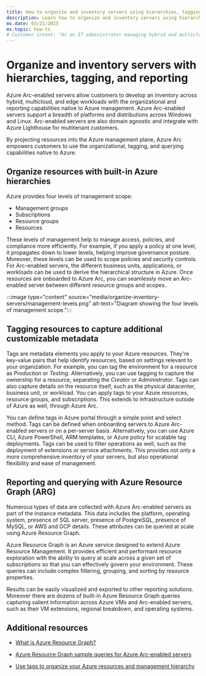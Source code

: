 ```yaml
---
title: How to organize and inventory servers using hierarchies, tagging, and reporting
description: Learn how to organize and inventory servers using hierarchies, tagging, and reporting.
ms.date: 03/21/2025
ms.topic: how-to
# Customer intent: "As an IT administrator managing hybrid and multicloud environments, I want to organize and inventory servers using hierarchies and tagging, so that I can improve resource management, compliance, and reporting efficiency across my infrastructure."
---
```


# Organize and inventory servers with hierarchies, tagging, and reporting

Azure Arc-enabled servers allow customers to develop an inventory across hybrid, multicloud, and edge workloads with the organizational and reporting capabilities native to Azure management. Azure Arc-enabled servers support a breadth of platforms and distributions across Windows and Linux. Arc-enabled servers are also domain agnostic and integrate with Azure Lighthouse for multitenant customers.

By projecting resources into the Azure management plane, Azure Arc empowers customers to use the organizational, tagging, and querying capabilities native to Azure.

## Organize resources with built-in Azure hierarchies

Azure provides four levels of management scope:

- Management groups
- Subscriptions
- Resource groups
- Resources

These levels of management help to manage access, policies, and compliance more efficiently. For example, if you apply a policy at one level, it propagates down to lower levels, helping improve governance posture. Moreover, these levels can be used to scope policies and security controls. For Arc-enabled servers, the different business units, applications, or workloads can be used to derive the hierarchical structure in Azure. Once resources are onboarded to Azure Arc, you can seamlessly move an Arc-enabled server between different resource groups and scopes.

:::image type="content" source="media/organize-inventory-servers/management-levels.png" alt-text="Diagram showing the four levels of management scope.":::

## Tagging resources to capture additional customizable metadata

Tags are metadata elements you apply to your Azure resources. They're key-value pairs that help identify resources, based on settings relevant to your organization. For example, you can tag the environment for a resource as *Production* or *Testing*. Alternatively, you can use tagging to capture the ownership for a resource, separating the *Creator* or *Administrator*. Tags can also capture details on the resource itself, such as the physical datacenter, business unit, or workload. You can apply tags to your Azure resources, resource groups, and subscriptions. This extends to infrastructure outside of Azure as well, through Azure Arc.

You can define tags in Azure portal through a simple point and select method. Tags can be defined when onboarding servers to Azure Arc-enabled servers or on a per-server basis. Alternatively, you can use Azure CLI, Azure PowerShell, ARM templates, or Azure policy for scalable tag deployments. Tags can be used to filter operations as well, such as the deployment of extensions or service attachments. This provides not only a more comprehensive inventory of your servers, but also operational flexibility and ease of management.

## Reporting and querying with Azure Resource Graph (ARG)

Numerous types of data are collected with Azure Arc-enabled servers as part of the instance metadata. This data includes the platform, operating system, presence of SQL server, presence of PostgreSQL, presence of MySQL, or AWS and GCP details. These attributes can be queried at scale using Azure Resource Graph. 

Azure Resource Graph is an Azure service designed to extend Azure Resource Management. It provides efficient and performant resource exploration with the ability to query at scale across a given set of subscriptions so that you can effectively govern your environment. These queries can include complex filtering, grouping, and sorting by resource properties.

Results can be easily visualized and exported to other reporting solutions. Moreover there are dozens of built-in Azure Resource Graph queries capturing salient information across Azure VMs and Arc-enabled servers, such as their VM extensions, regional breakdown, and operating systems. 

## Additional resources

* [What is Azure Resource Graph?](/azure/governance/resource-graph/overview)

* [Azure Resource Graph sample queries for Azure Arc-enabled servers](resource-graph-samples.md)

* [Use tags to organize your Azure resources and management hierarchy](/azure/azure-resource-manager/management/tag-resources?tabs=json)